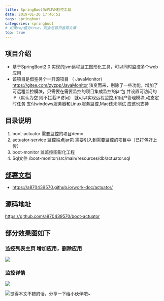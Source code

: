 ```yaml
---
title: SpringBoot版的JVM检控工具
date: 2019-01-26 17:46:51
tags: springboot
categories: springboot
# 如果top值为true，则会是首页推荐文章
top: true
---
```


## 项目介绍

- 基于SpringBoot2.0 实现的jvm远程监工图形化工具，可以同时监控多个web应用
- 该项目是借鉴另个一开源项目 （ JavaMonitor） https://gitee.com/zyzpp/JavaMonitor 演变而来，剔除了一些功能，增加了可远程监控模块，只需要在需要监控的项目集成监控的jar包 并设置可访问的IP（默认为空 则不拦截IP访问） 就可以实现远程监控,和用户管理模块,动态定时任务
支付windows服务器和Linux服务监控,Mac还未测试 应该也支持 

## 目录说明

1. boot-actuator  需要监控的项目demo
1. actuator-service  监控端点jar包 需要引入到需要监控的项目中（已打包好上传）
1. boot-monitor    监监控图形化工程
1. Sql文件  /boot-monitor/src/main/resources/db/actuator.sql

## [部署文档](https://a870439570.github.io/work-doc/actuator/)    

- https://a870439570.github.io/work-doc/actuator/

## 源码地址

https://github.com/a870439570/boot-actuator

## 部分效果图如下

### 监控列表主页  增加应用，删除应用

![](http://wx1.sinaimg.cn/large/006b7Nxngy1g1g3j279phj31ef0omjy6.jpg)

### 监控详情
![](http://wx1.sinaimg.cn/large/006b7Nxngy1g1g3jt5wz1j31dh0ohafa.jpg)



![觉得本文不错的话，分享一下给小伙伴吧~](http://wx1.sinaimg.cn/large/006b7Nxngy1g1eu6ewhl9j30760763yz.jpg)